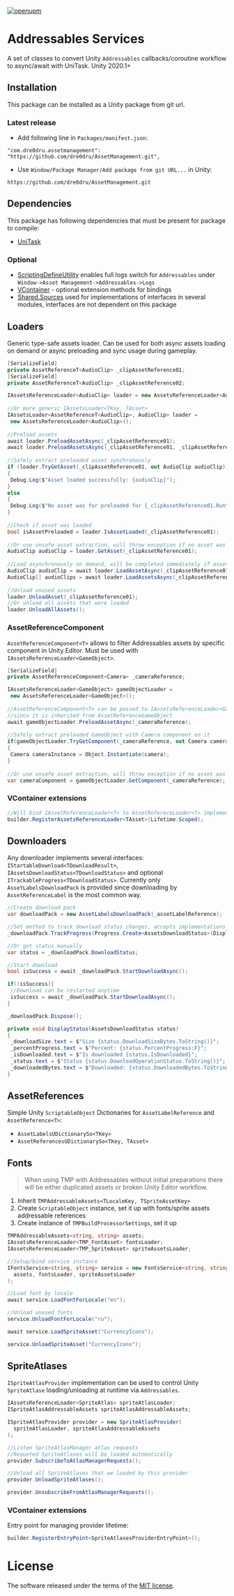 [![openupm](https://img.shields.io/npm/v/com.dre0dru.assetmanagement?label=openupm&registry_uri=https://package.openupm.com)](https://openupm.com/packages/com.dre0dru.assetmanagement/)
# Addressables Services
A set of classes to convert Unity `Addressables` callbacks/coroutine workflow to async/await with UniTask.
Unity 2020.1+

## Installation
This package can be installed as a Unity package from git url.

### Latest release
- Add following line in `Packages/manifest.json`:
```
"com.dre0dru.assetmanagement": "https://github.com/dre0dru/AssetManagement.git",
```
- Use `Window/Package Manager/Add package from git URL...` in Unity:
```
https://github.com/dre0dru/AssetManagement.git
```

## Dependencies
This package has following dependencies that must be present for package to compile:
- [UniTask](https://github.com/Cysharp/UniTask)

### Optional
- [ScriptingDefineUtility](https://github.com/Thundernerd/Unity3D-ScriptingDefineUtility) enables full logs switch for `Addressables` under `Window->Asset Management->Addressables->Logs`
- [VContainer](https://github.com/hadashiA/VContainer) - optional extension methods for bindings
- [Shared.Sources](https://github.com/dre0dru/Shared.Sources) used for implementations of  interfaces in several modules, interfaces are not dependent on this package

## Loaders
Generic type-safe assets loader.
Can be used for both async assets loading on demand or async preloading and sync usage during gameplay.
```csharp
[SerializeField]  
private AssetReferenceT<AudioClip> _clipAssetReference01;  
[SerializeField]  
private AssetReferenceT<AudioClip> _clipAssetReference02;

IAssetsReferenceLoader<AudioClip> loader = new AssetsReferenceLoader<AudioClip>();  
  
//Or more generic IAssetsLoader<TKey, TAsset>  
IAssetsLoader<AssetReferenceT<AudioClip>, AudioClip> loader =  
 new AssetsReferenceLoader<AudioClip>();  
  
//Preload assets  
await loader.PreloadAssetAsync(_clipAssetReference01);  
await loader.PreloadAssetsAsync(_clipAssetReference01, _clipAssetReference02);  
  
//Safely extract preloaded asset synchronously  
if (loader.TryGetAsset(_clipAssetReference01, out AudioClip audioClip))  
{  
 Debug.Log($"Asset loaded successfully: {audioClip}");  
}  
else  
{  
 Debug.Log($"No asset was for preloaded for {_clipAssetReference01.RuntimeKey}");  
}  
  
//Check if asset was loaded  
bool isAssetPreloaded = loader.IsAssetLoaded(_clipAssetReference01);  
  
//Or use unsafe asset extraction, will throw exception if no asset was preloaded  
AudioClip audioClip = loader.GetAsset(_clipAssetReference01);  
  
//Load asynchronously on demand, will be completed immediately if asset is already loaded
AudioClip audioClip = await loader.LoadAssetAsync(_clipAssetReference01);  
AudioClip[] audioClips = await loader.LoadAssetsAsync(_clipAssetReference01, _clipAssetReference02);  
  
//Unload unused assets  
loader.UnloadAsset(_clipAssetReference01);  
//Or unload all assets that were loaded  
loader.UnloadAllAssets();
```


### AssetReferenceComponent
`AssetReferenceComponent<T>` allows to filter Addressables assets by specific component in Unity Editor. Must be used with `IAssetsReferenceLoader<GameObject>`.
```csharp
[SerializeField]  
private AssetReferenceComponent<Camera> _cameraReference;

IAssetsReferenceLoader<GameObject> gameObjectLoader =  
 new AssetsReferenceLoader<GameObject>();  
  
//AssetReferenceComponent<T> can be passed to IAssetsReferenceLoader<GameObject>  
//since it is inherited from AssetReferenceGameObject  
await gameObjectLoader.PreloadAssetAsync(_cameraReference);  
  
//Safely extract preloaded GameObject with Camera component on it  
if(gameObjectLoader.TryGetComponent(_cameraReference, out Camera camera))  
{  
 Camera cameraInstance = Object.Instantiate(camera);  
}  
  
//Or use unsafe asset extraction, will throw exception if no asset was preloaded  
var cameraComponent = gameObjectLoader.GetComponent(_cameraReference);
```

### VContainer extensions
```csharp
//Will bind IAssetReferenceLoader<T> to AssetRefereceLoader<T> implementation
builder.RegisterAssetsReferenceLoader<TAsset>(Lifetime.Scoped);
```

## Downloaders
Any downloader implements several interfaces: `IStartableDownload<TDownloadResult>`,  
`IAssetsDownloadStatus<TDownloadStatus>` and optional ` ITrackableProgress<TDownloadStatus>`.
Currently only `AssetLabelsDownloadPack` is provided since downloading by `AssetReferenceLabel` is the most common way.
```csharp
//Create download pack
var downloadPack = new AssetLabelsDownloadPack(_assetLabelReference);

//Set method to track download status changes, accepts implementations of IProgress<T>
_downloadPack.TrackProgress(Progress.Create<AssetsDownloadStatus>(DisplayStatus));

//Or get status manually
var status = _downloadPack.DownloadStatus;

//Start download
bool isSuccess = await _downloadPack.StartDownloadAsync();

if(!isSuccess){
 //Download can be restarted anytime
 isSuccess = await _downloadPack.StartDownloadAsync();
}

_downloadPack.Dispose();
```

```csharp
private void DisplayStatus(AssetsDownloadStatus status)  
{  
 _downloadSize.text = $"Size {status.DownloadSizeBytes.ToString()}";  
 _percentProgress.text = $"Percent: {status.PercentProgress:F}";  
 _isDownloaded.text = $"Is downloaded {status.IsDownloaded}";  
 _status.text = $"Status {status.DownloadOperationStatus.ToString()}";  
 _downloadedBytes.text = $"Downloaded: {status.DownloadedBytes.ToString()}";  
}
```

## AssetReferences
Simple Unity `ScriptableObject` Dictionaries for `AssetLabelReference` and `AssetReference<T>`:
- `AssetLabelsUDictionarySo<TKey>`
- `AssetReferencesUDictionarySo<TKey, TAsset>`

## Fonts
> When using TMP with Addressables without initial preparations there will be either duplicated assets or broken Unity Editor workflow.

1. Inherit `TMPAddressableAssets<TLocaleKey, TSpriteAssetKey>`
2. Create `ScriptableObject` instance, set it up with fonts/sprite assets addressable references
3. Create instance of `TMPBuildProcessorSettings`, set it up
```csharp
TMPAddressableAssets<string, string> assets;
IAssetsReferenceLoader<TMP_FontAsset> fontsLoader;
IAssetsReferenceLoader<TMP_SpriteAsset> spriteAssetsLoader;

//Setup/bind service instance
IFontsService<string, string> service = new FontsService<string, string>(
  assets, fontsLoader, spriteAssetsLoader
);

//Load font by locale
await service.LoadFontForLocale("en");

//Unload unused fonts
service.UnloadFontForLocale("ru");

await service.LoadSpriteAsset("CurrencyIcons");

service.UnloadSpriteAsset("CurrencyIcons");

```

## SpriteAtlases
`ISpriteAtlasProvider`  implementation can be used to control Unity `SpriteAtlase` loading/unloading at runtime via `Addressables`.
```csharp
IAssetsReferenceLoader<SpriteAtlas> spriteAtlasLoader;  
ISpriteAtlasAddressableAssets spriteAtlasAddressableAssets;

ISpriteAtlasProvider provider = new SpriteAtlasProvider(
  spriteAtlasLoader, spriteAtlasAddressableAssets
);

//Listen SpriteAtlasManager atlas requests
//Requeted SpriteAtlases will be loaded automatically
provider.SubscribeToAtlasManagerRequests();

//Unload all SpriteAtlases that we loaded by this provider
provider.UnloadSpriteAtlases();

provider.UnsubscribeFromAtlasManagerRequests();
```
### VContainer extensions
Entry point for managing provider lifetime:
 ```csharp
 builder.RegisterEntryPoint<SpriteAtlasesProviderEntryPoint>();
 ```

# License
The software released under the terms of the [MIT license](./LICENSE.md).
